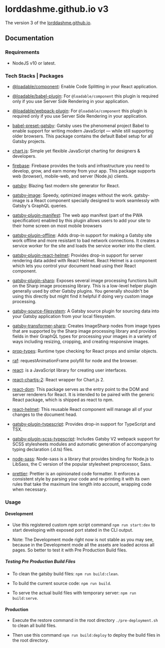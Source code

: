 # lorddashme.github.io v3

The version 3 of the [lorddashme.github.io](https://lorddashme.github.io/).

## Documentation

### Requirements

- NodeJS v10 or latest.

### Tech Stacks | Packages

- [@loadable/component](https://www.npmjs.com/package/@loadable/component): Enable Code Splitting in your React application.

- [@loadable/babel-plugin](https://www.npmjs.com/package/@loadable/babel-plugin): For ```@loadable/component``` this plugin is required only if you use Server Side Rendering in your application.

- [@loadable/webpack-plugin](https://www.npmjs.com/package/@loadable/webpack-plugin): For ```@loadable/component``` this plugin is required only if you use Server Side Rendering in your application.

- [babel-preset-gatsby](https://www.npmjs.com/package/babel-preset-gatsby): Gatsby uses the phenomenal project Babel to enable support for writing modern JavaScript — while still supporting older browsers. This package contains the default Babel setup for all Gatsby projects.

- [chart.js](https://www.npmjs.com/package/chart.js?activeTab=readme): Simple yet flexible JavaScript charting for designers & developers.

- [firebase](https://www.npmjs.com/package/firebase): Firebase provides the tools and infrastructure you need to develop, grow, and earn money from your app. This package supports web (browser), mobile-web, and server (Node.js) clients.

- [gatsby](https://www.npmjs.com/package/gatsby): Blazing fast modern site generator for React.

- [gatsby-image](https://www.npmjs.com/package/gatsby-image): Speedy, optimized images without the work. gatsby-image is a React component specially designed to work seamlessly with Gatsby's GraphQL queries.

- [gatsby-plugin-manifest](https://www.npmjs.com/package/gatsby-plugin-manifest): The web app manifest (part of the PWA specification) enabled by this plugin allows users to add your site to their home screen on most mobile browsers

- [gatsby-plugin-offline](https://www.npmjs.com/package/gatsby-plugin-offline): Adds drop-in support for making a Gatsby site work offline and more resistant to bad network connections. It creates a service worker for the site and loads the service worker into the client.

- [gatsby-plugin-react-helmet](https://www.npmjs.com/package/gatsby-plugin-react-helmet): Provides drop-in support for server rendering data added with React Helmet. React Helmet is a component which lets you control your document head using their React component.

- [gatsby-plugin-sharp](https://www.npmjs.com/package/gatsby-plugin-sharp): Exposes several image processing functions built on the Sharp image processing library. This is a low-level helper plugin generally used by other Gatsby plugins. You generally shouldn't be using this directly but might find it helpful if doing very custom image processing.

- [gatsby-source-filesystem](https://www.npmjs.com/package/gatsby-source-filesystem): A Gatsby source plugin for sourcing data into your Gatsby application from your local filesystem.

- [gatsby-transformer-sharp](https://www.npmjs.com/package/gatsby-transformer-sharp): Creates ImageSharp nodes from image types that are supported by the Sharp image processing library and provides fields in their GraphQL types for processing your images in a variety of ways including resizing, cropping, and creating responsive images.

- [prop-types](https://www.npmjs.com/package/prop-types): Runtime type checking for React props and similar objects.

- [raf](https://www.npmjs.com/package/raf): requestAnimationFrame polyfill for node and the browser.

- [react](https://www.npmjs.com/package/react): is a JavaScript library for creating user interfaces.

- [react-chartjs-2](https://www.npmjs.com/package/react-chartjs-2): React wrapper for Chart.js 2.

- [react-dom](https://www.npmjs.com/package/react-dom): This package serves as the entry point to the DOM and server renderers for React. It is intended to be paired with the generic React package, which is shipped as react to npm.

- [react-helmet](https://www.npmjs.com/package/react-helmet): This reusable React component will manage all of your changes to the document head.

- [gatsby-plugin-typescript](https://www.npmjs.com/package/gatsby-plugin-typescript): Provides drop-in support for TypeScript and TSX.

- [gatsby-plugin-scss-typescript](https://www.npmjs.com/package/gatsby-plugin-scss-typescript): Includes Gatsby V2 webpack support for SCSS stylesheets modules and automatic generation of accompanying typing declaration (.d.ts) files.

- [node-sass](https://www.npmjs.com/package/node-sass): Node-sass is a library that provides binding for Node.js to LibSass, the C version of the popular stylesheet preprocessor, Sass.

- [prettier](https://www.npmjs.com/package/prettier): Prettier is an opinionated code formatter. It enforces a consistent style by parsing your code and re-printing it with its own rules that take the maximum line length into account, wrapping code when necessary.

### Usage

#### Development

- Use this registered custom npm script command ```npm run start:dev``` to start developing with exposed port stated in the CLI output.

- Note: The Development mode right now is not stable as you may see, because in the Development mode all the assets are loaded across all pages. So better to test it with Pre Production Build files.

##### Testing Pre Production Build Files

- To clean the gatsby build files: ```npm run build:clean```.

- To build the current source code: ```npm run build```.

- To serve the actual build files with temporary server: ```npm run build:serve```.

#### Production

- Execute the restore command in the root directory ```./pre-deployment.sh``` to clean all build files.

- Then use this command ```npm run build:deploy``` to deploy the build files in the root directory.
